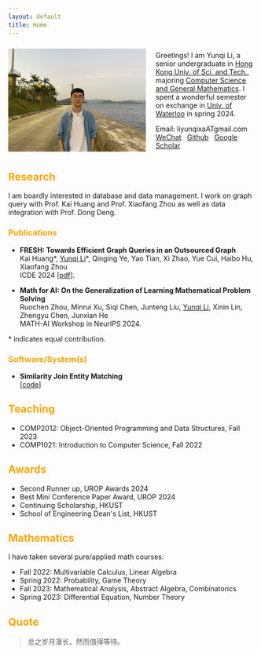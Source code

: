 ```yaml
---
layout: default
title: Home
---
```


<div style="display: flex; align-items: center;">
    <img src="./images/me.jpg" alt="Description of Image" style="width: 280px; height: auto; margin-right: 20px;">
    <div>
    	<p>Greetings! I am Yunqi Li, a senior undergraduate in <a href="https://hkust.edu.hk/">Hong Kong Univ. of Sci. and Tech.</a>, majoring <a href="https://cse.hkust.edu.hk/bsc/">Computer Science and General Mathematics</a>. I spent a wonderful semester on exchange in <a href="https://uwaterloo.ca/">Univ. of Waterloo</a> in spring 2024.</p>
      <p>Email: liyunqixaATgmail.com &nbsp; <a href="./images/wechat.jpg">WeChat</a> &nbsp; <a href="https://github.com/EricLYunqi">Github</a> &nbsp; <a href="https://scholar.google.com/citations?user=S9cOeVAAAAAJ&hl=zh-CN">Google Scholar</a></p>
    </div>
</div>


## <font color=orange>Research</font>
I am boardly interested in database and data management. I work on graph query with Prof. Kai Huang and Prof. Xiaofang Zhou as well as data integration with Prof. Dong Deng.

### <font color="orange">Publications</font> 
- **FRESH: Towards Efficient Graph Queries in an Outsourced Graph** <br />Kai Huang\*, <u>Yunqi Li</u>\*, Qinging Ye, Yao Tian, Xi Zhao, Yue Cui, Haibo Hu, Xiaofang Zhou <br />ICDE 2024 [[pdf]](papers/FRESH_Towards_Efficient_Graph_Queries_in_an_Outsourced_Graph.pdf). 

- **Math for AI: On the Generalization of Learning Mathematical Problem Solving**  <br />Ruochen Zhou, Minrui Xu, Siqi Chen, Junteng Liu, <u>Yunqi Li</u>, Xinin Lin, Zhengyu Chen, Junxian He <br />MATH-AI Workshop in NeurIPS 2024.
  

\* indicates equal contribution.

### <font color="orange">Software/System(s)</font>
- **Similarity Join Entity Matching** <br />[[code]](https://github.com/rutgers-db/EntityBlockingBySimilarityJoins)

## <font color="orange">Teaching</font>
- COMP2012: Object-Oriented Programming and Data Structures, Fall 2023
- COMP1021: Introduction to Computer Science, Fall 2022

## <font color="orange">Awards</font>
- Second Runner up, UROP Awards 2024
- Best Mini Conference Paper Award, UROP 2024
- Continuing Scholarship, HKUST
- School of Engineering Dean's List, HKUST

## <font color="orange">Mathematics</font>
I have taken several pure/applied math courses:
- Fall 2022: Multivariable Calculus, Linear Algebra
- Spring 2022: Probability, Game Theory
- Fall 2023: Mathematical Analysis, Abstract Algebra, Combinatorics
- Spring 2023: Differential Equation, Number Theory


## <font color="orange">Quote</font>

> 总之岁月漫长，然而值得等待。